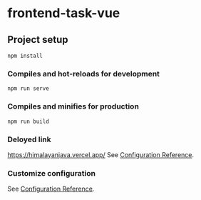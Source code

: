 # frontend-task-vue

## Project setup
```
npm install
```

### Compiles and hot-reloads for development
```
npm run serve
```

### Compiles and minifies for production
```
npm run build
```
### Deloyed link
 https://himalayanjava.vercel.app/
See [Configuration Reference]().

### Customize configuration
See [Configuration Reference](https://cli.vuejs.org/config/).
